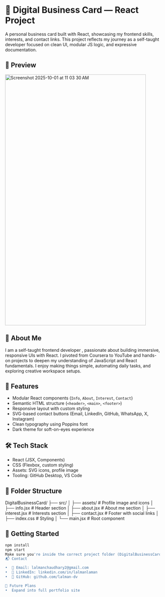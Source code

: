 # 💼 Digital Business Card — React Project

A personal business card built with React, showcasing my frontend skills, interests, and contact links. This project reflects my journey as a self-taught developer focused on clean UI, modular JS logic, and expressive documentation.

## 📸 Preview
<img width="458" height="817" alt="Screenshot 2025-10-01 at 11 03 30 AM" src="https://github.com/user-attachments/assets/bcc49cbc-de59-4a7e-8d2a-8bc08cc98b10" />



## 🧠 About Me

I am a self-taught frontend developer , passionate about building immersive, responsive UIs with React. I pivoted from Coursera to YouTube and hands-on projects to deepen my understanding of JavaScript and React fundamentals. I enjoy making things simple, automating daily tasks, and exploring creative workspace setups.

## 🧩 Features

- Modular React components (`Info`, `About`, `Interest`, `Contact`)
- Semantic HTML structure (`<header>`, `<main>`, `<footer>`)
- Responsive layout with custom styling
- SVG-based contact buttons (Email, LinkedIn, GitHub, WhatsApp, X, Instagram)
- Clean typography using Poppins font
- Dark theme for soft-on-eyes experience

## 🛠️ Tech Stack

- React (JSX, Components)
- CSS (Flexbox, custom styling)
- Assets: SVG icons, profile image
- Tooling: GitHub Desktop, VS Code

## 📂 Folder Structure
DigitalBusinessCard/
├── src/
│   ├── assets/          # Profile image and icons
│   ├── info.jsx         # Header section
│   ├── about.jsx        # About me section
│   ├── interest.jsx     # Interests section
│   ├── contact.jsx      # Footer with social links
│   ├── index.css        # Styling
│   └── main.jsx         # Root component

## 🚀 Getting Started

```bash
npm install
npm start
Make sure you're inside the correct project folder (DigitalBusinessCard) and that package.json is present.
📬 Contact

•  📧 Email: lalmanchaudhary2@gmail.com
•  💼 LinkedIn: linkedin.com/in/lalmanlaman
•  🐙 GitHub: github.com/lalman-dv

🧭 Future Plans
•  Expand into full portfolio site
